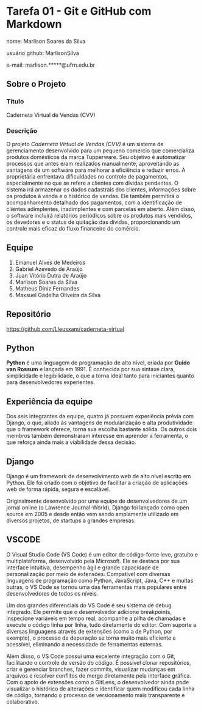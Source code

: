 # Tarefa 01 - Git e GitHub com Markdown

nome: Marlison Soares da Silva

usuário github: MarlisonSilva

e-mail: marlison.*****@ufrn.edu.br


## Sobre o Projeto

### Titulo

Caderneta Virtual de Vendas (CVV)

### Descrição

O projeto _Caderneta Virtual de Vendas (CVV)_ é um sistema de gerenciamento desenvolvido para um pequeno comércio que comercializa produtos domésticos da marca Tupperware. Seu objetivo é automatizar processos que antes eram realizados manualmente, aproveitando as vantagens de um software para melhorar a eficiência e reduzir erros. A proprietária enfrentava dificuldades no controle de pagamentos, especialmente no que se refere a clientes com dívidas pendentes. O sistema irá armazenar os dados cadastrais dos clientes, informações sobre os produtos à venda e o histórico de vendas. Ele também permitirá o acompanhamento detalhado dos pagamentos, com a identificação de clientes adimplentes, inadimplentes e com parcelas em aberto. Além disso, o software incluirá relatórios periódicos sobre os produtos mais vendidos, os devedores e o status de quitação das dívidas, proporcionando um controle mais eficaz do fluxo financeiro do comércio.

## Equipe

1. Emanuel Alves de Medeiros
2. Gabriel Azevedo de Araújo
3. Juan Vitório Dutra de Araújo
4. Marlison Soares da Silva
5. Matheus Diniz Fernandes
6. Maxsuel Gadelha Oliveira da Silva

## Repositório

https://github.com/Lleusxam/caderneta-virtual

## Python

**Python** é uma linguagem de programação de alto nível, criada por **Guido van Rossum** e lançada em 1991. É conhecida por sua sintaxe clara, simplicidade e legibilidade, o que a torna ideal tanto para iniciantes quanto para desenvolvedores experientes.

## Experiência da equipe 

Dos seis integrantes da equipe, quatro já possuem experiência prévia com Django, o que, aliado às vantagens de modularização e alta produtividade que o framework oferece, torna sua escolha bastante sólida. Os outros dois membros também demonstraram interesse em aprender a ferramenta, o que reforça ainda mais a viabilidade dessa decisão.

## Django

Django é um framework de desenvolvimento web de alto nível escrito em Python. Ele foi criado com o objetivo de facilitar a criação de aplicações web de forma rápida, segura e escalável.

Originalmente desenvolvido por uma equipe de desenvolvedores de um jornal online (o Lawrence Journal-World), Django foi lançado como open source em 2005 e desde então vem sendo amplamente utilizado em diversos projetos, de startups a grandes empresas.

## VSCODE

O Visual Studio Code (VS Code) é um editor de código-fonte leve, gratuito e multiplataforma, desenvolvido pela Microsoft. Ele se destaca por sua interface intuitiva, desempenho ágil e grande capacidade de personalização por meio de extensões. Compatível com diversas linguagens de programação como Python, JavaScript, Java, C++ e muitas outras, o VS Code se tornou uma das ferramentas mais populares entre desenvolvedores de todos os níveis.

Um dos grandes diferenciais do VS Code é seu sistema de debug integrado. Ele permite que o desenvolvedor adicione breakpoints, inspecione variáveis em tempo real, acompanhe a pilha de chamadas e execute o código linha por linha, tudo diretamente do editor. Com suporte a diversas linguagens através de extensões (como a de Python, por exemplo), o processo de depuração se torna muito mais eficiente e acessível, eliminando a necessidade de ferramentas externas.

Além disso, o VS Code possui uma excelente integração com o Git, facilitando o controle de versão do código. É possível clonar repositórios, criar e gerenciar branches, fazer commits, visualizar mudanças em arquivos e resolver conflitos de merge diretamente pela interface gráfica. Com o apoio de extensões como o GitLens, o desenvolvedor ainda pode visualizar o histórico de alterações e identificar quem modificou cada linha de código, tornando o processo de versionamento mais transparente e colaborativo.